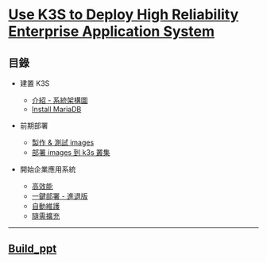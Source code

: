 # [Use K3S to Deploy High Reliability Enterprise Application System](https://docs.google.com/presentation/d/12C4x0h0EyveVT4NpMaVzkDDvPlRcoU3jXwT7IgFecr0/edit?usp=sharing)

## 目錄

- 建置 K3S
    - [介紹 - 系統架構圖](https://github.com/xuan103/k3s-Enterprise-Application-System/blob/main/Documents/Architecture.md)
    - [Install MariaDB](https://github.com/xuan103/k3s-Enterprise-Application-System/blob/main/Documents/Mariadb.md)


- 前期部署
    - [製作 & 測試 images](https://github.com/xuan103/k3s-Enterprise-Application-System/blob/main/Documents/Images.md)
    - [部署 images 到 k3s 叢集](https://github.com/xuan103/k3s-Enterprise-Application-System/blob/main/Documents/K3S_Cluster.md)

- 開始企業應用系統
    - [高效能](https://github.com/xuan103/k3s-Enterprise-Application-System/blob/main/Documents/Load_balancing.md)
    - [一鍵部署 - 進退版](https://github.com/xuan103/k3s-Enterprise-Application-System/blob/main/Documents/One_step_deployment.md)
    - [自動維護](https://github.com/xuan103/k3s-Enterprise-Application-System/blob/main/Documents/Automatic_maintenance%20.md)
    - [隨需擴充](https://github.com/xuan103/k3s-Enterprise-Application-System/blob/main/Documents/Autoscaling.md)
---

[Build_ppt](https://docs.google.com/presentation/d/1Lpgt_vJETUhAaMHU8CulzJ-h9RwNknE9JTM7uyEFLOQ/edit#slide=id.p)
---